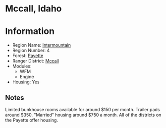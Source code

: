 
Mccall, Idaho
=============
  
# Information  
* Region Name: [Intermountain]()  
* Region Number: 4  
* Forest: [Payette](http://www.fs.usda.gov/payette)  
* Ranger District: [Mccall]()  
* Modules:  
  - WFM  
  - Engine  
* Housing: Yes  
  
## Notes

Limited bunkhouse rooms available for around $150 per month. Trailer pads around $350. "Married" housing around $750 a month. All of the districts on the Payette offer housing.